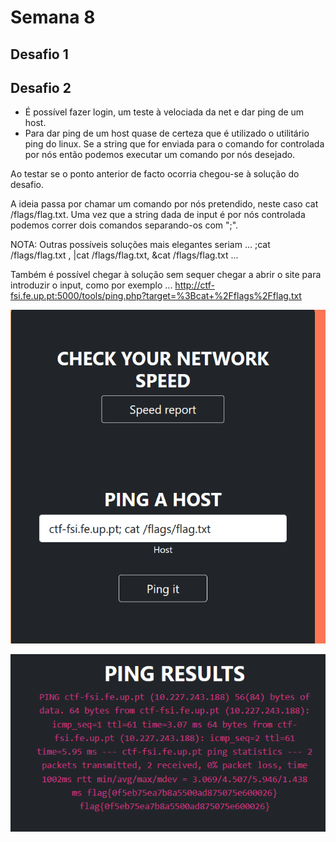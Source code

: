 # Semana 8


## Desafio 1


## Desafio 2

- É possível fazer login, um teste à velociada da net e dar ping de um host.
- Para dar ping de um host quase de certeza que é utilizado o utilitário ping do linux. Se a string que for enviada para o comando for controlada por nós então podemos executar um comando por nós desejado.

Ao testar se o ponto anterior de facto ocorria chegou-se à solução do desafio.

A ideia passa por chamar um comando por nós pretendido, neste caso cat /flags/flag.txt. Uma vez que a string dada de input é por nós controlada podemos correr dois comandos separando-os com ";".


NOTA: Outras possíveis soluções mais elegantes seriam ... ;cat /flags/flag.txt , |cat /flags/flag.txt, &cat /flags/flag.txt ...

Também é possível chegar à solução sem sequer chegar a abrir o site para introduzir o input, como por exemplo ... http://ctf-fsi.fe.up.pt:5000/tools/ping.php?target=%3Bcat+%2Fflags%2Fflag.txt

![](Desafio2_sem10_exploit.png)

![](Desafio2_sem10.png)






